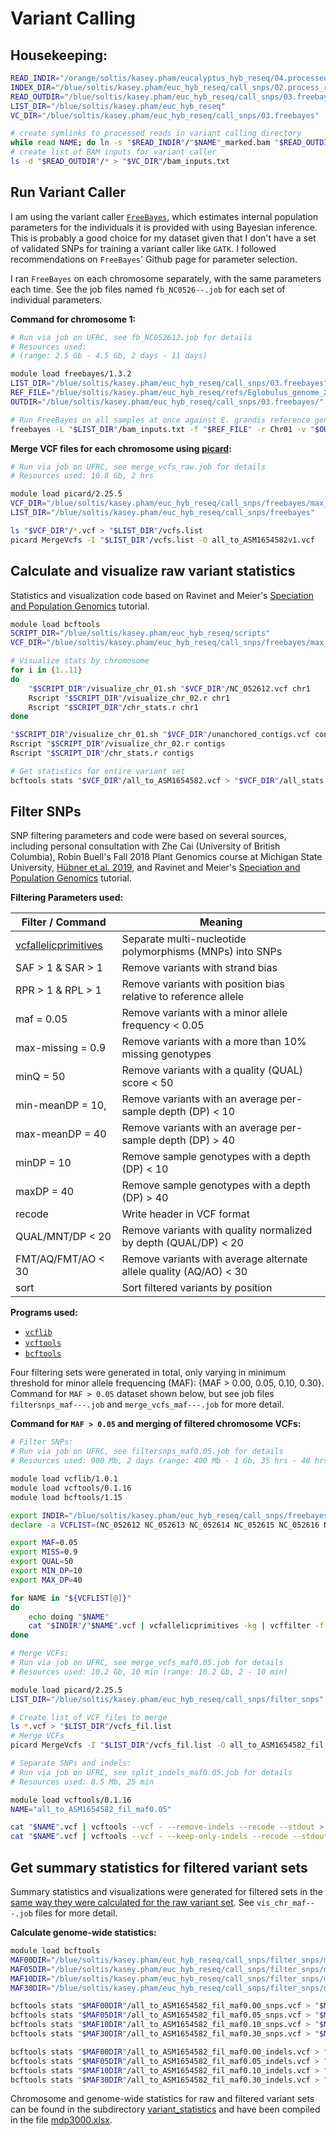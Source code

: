 # Variant Calling

## Housekeeping:
```bash
READ_INDIR="/orange/soltis/kasey.pham/eucalyptus_hyb_reseq/04.processed_reads"
INDEX_DIR="/blue/soltis/kasey.pham/euc_hyb_reseq/call_snps/02.process_reads/04.markdup"
READ_OUTDIR="/blue/soltis/kasey.pham/euc_hyb_reseq/call_snps/03.freebayes/reads"
LIST_DIR="/blue/soltis/kasey.pham/euc_hyb_reseq"
VC_DIR="/blue/soltis/kasey.pham/euc_hyb_reseq/call_snps/03.freebayes"

# create symlinks to processed reads in variant calling directory
while read NAME; do ln -s "$READ_INDIR"/"$NAME"_marked.bam "$READ_OUTDIR"/"$NAME"_marked.bam; ln -s "$INDEX_DIR"/"$NAME"_marked.bai "$READ_OUTDIR"/"$NAME"_marked.bai; done < "$LIST_DIR"/seq_ids.txt
# create list of BAM inputs for variant caller
ls -d "$READ_OUTDIR"/* > "$VC_DIR"/bam_inputs.txt
```

## Run Variant Caller
I am using the variant caller [`FreeBayes`](https://github.com/freebayes/freebayes), which estimates internal population parameters for the individuals it is provided with using Bayesian inference. This is probably a good choice for my dataset given that I don't have a set of validated SNPs for training a variant caller like `GATK`. I followed recommendations on `FreeBayes`' Github page for parameter selection.

I ran `FreeBayes` on each chromosome separately, with the same parameters each time. See the job files named `fb_NC0526--.job` for each set of individual parameters.

**Command for chromosome 1:**

```bash
# Run via job on UFRC, see fb_NC052612.job for details
# Resources used: 
# (range: 2.5 Gb - 4.5 Gb, 2 days - 11 days)

module load freebayes/1.3.2
LIST_DIR="/blue/soltis/kasey.pham/euc_hyb_reseq/call_snps/03.freebayes"
REF_FILE="/blue/soltis/kasey.pham/euc_hyb_reseq/refs/Eglobulus_genome_X46/EGLOB-X46.v1.0.fa"
OUTDIR="/blue/soltis/kasey.pham/euc_hyb_reseq/call_snps/03.freebayes/"

# Run FreeBayes on all samples at once against E. grandis reference genome, call sites with a maximum depth of 3000
freebayes -L "$LIST_DIR"/bam_inputs.txt -f "$REF_FILE" -r Chr01 -v "$OUTDIR"/Chr01.vcf -g 4000
```

**Merge VCF files for each chromosome using [picard](https://gatk.broadinstitute.org/hc/en-us/articles/360036713331-MergeVcfs-Picard):**

```bash
# Run via job on UFRC, see merge_vcfs_raw.job for details
# Resources used: 10.8 Gb, 2 hrs 

module load picard/2.25.5
VCF_DIR="/blue/soltis/kasey.pham/euc_hyb_reseq/call_snps/freebayes/max_dp_3000"
LIST_DIR="/blue/soltis/kasey.pham/euc_hyb_reseq/call_snps/freebayes"

ls "$VCF_DIR"/*.vcf > "$LIST_DIR"/vcfs.list
picard MergeVcfs -I "$LIST_DIR"/vcfs.list -O all_to_ASM1654582v1.vcf
```

## Calculate and visualize raw variant statistics
Statistics and visualization code based on Ravinet and Meier's [Speciation and Population Genomics](https://speciationgenomics.github.io/) tutorial.

```bash
module load bcftools
SCRIPT_DIR="/blue/soltis/kasey.pham/euc_hyb_reseq/scripts"
VCF_DIR="/blue/soltis/kasey.pham/euc_hyb_reseq/call_snps/freebayes/max_dp_3000"

# Visualize stats by chromosome
for i in {1..11}
do
    "$SCRIPT_DIR"/visualize_chr_01.sh "$VCF_DIR"/NC_052612.vcf chr1
    Rscript "$SCRIPT_DIR"/visualize_chr_02.r chr1
    Rscript "$SCRIPT_DIR"/chr_stats.r chr1
done

"$SCRIPT_DIR"/visualize_chr_01.sh "$VCF_DIR"/unanchored_contigs.vcf contigs
Rscript "$SCRIPT_DIR"/visualize_chr_02.r contigs
Rscript "$SCRIPT_DIR"/chr_stats.r contigs

# Get statistics for entire variant set
bcftools stats "$VCF_DIR"/all_to_ASM1654582.vcf > "$VCF_DIR"/all_stats.txt
```

## Filter SNPs
SNP filtering parameters and code were based on several sources, including personal consultation with Zhe Cai (University of British Columbia), Robin Buell's Fall 2018 Plant Genomics course at Michigan State University, [Hübner et al. 2019](https://doi.org/10.1038/s41477-018-0329-0), and Ravinet and Meier's [Speciation and Population Genomics](https://speciationgenomics.github.io/) tutorial.

**Filtering Parameters used:**

| Filter / Command                            | Meaning                                                             |
| ------------------------------------------- | ------------------------------------------------------------------- |
| [vcfallelicprimitives](https://github.com/vcflib/vcflib/blob/master/doc/vcfallelicprimitives.md) | Separate multi-nucleotide polymorphisms (MNPs) into SNPs |
| SAF > 1 & SAR > 1                           | Remove variants with strand bias                                    |
| RPR > 1 & RPL > 1                           | Remove variants with position bias relative to reference allele     |
| maf = 0.05                                  | Remove variants with a minor allele frequency < 0.05                |
| max-missing = 0.9                           | Remove variants with a more than 10% missing genotypes              |
| minQ = 50                                   | Remove variants with a quality (QUAL) score < 50                    |
| min-meanDP = 10,                            | Remove variants with an average per-sample depth (DP) < 10          |
| max-meanDP = 40                             | Remove variants with an average per-sample depth (DP) > 40          |
| minDP = 10                                  | Remove sample genotypes with a depth (DP) < 10                      |
| maxDP = 40                                  | Remove sample genotypes with a depth (DP) > 40                      |
| recode                                      | Write header in VCF format                                          |
| QUAL/MNT/DP < 20                            | Remove variants with quality normalized by depth (QUAL/DP) < 20     |
| FMT/AQ/FMT/AO < 30                          | Remove variants with average alternate allele quality (AQ/AO) < 30  |
| sort                                        | Sort filtered variants by position                                  |

**Programs used:**

* [`vcflib`](https://github.com/vcflib/vcflib)
* [`vcftools`](https://vcftools.github.io)
* [`bcftools`](https://samtools.github.io/bcftools/bcftools.html)


Four filtering sets were generated in total, only varying in minimum threshold for minor allele frequencing (MAF): {MAF > 0.00, 0.05, 0.10, 0.30}. Command for `MAF > 0.05` dataset shown below, but see job files `filtersnps_maf---.job` and `merge_vcfs_maf---.job` for more detail.

**Command for `MAF > 0.05` and merging of filtered chromosome VCFs:**

```bash
# Filter SNPs:
# Run via job on UFRC, see filtersnps_maf0.05.job for details
# Resources used: 900 Mb, 2 days (range: 400 Mb - 1 Gb, 35 hrs - 48 hrs)

module load vcflib/1.0.1
module load vcftools/0.1.16
module load bcftools/1.15

export INDIR="/blue/soltis/kasey.pham/euc_hyb_reseq/call_snps/freebayes/max_dp_3000"
declare -a VCFLIST=(NC_052612 NC_052613 NC_052614 NC_052615 NC_052616 NC_052617 NC_052618 NC_052619 NC_052620 NC_052621 NC_052622 unanchored_contigs)

export MAF=0.05
export MISS=0.9
export QUAL=50
export MIN_DP=10
export MAX_DP=40

for NAME in "${VCFLIST[@]}"
do
    echo doing "$NAME"
    cat "$INDIR"/"$NAME".vcf | vcfallelicprimitives -kg | vcffilter -f "SAF > 1 & SAR > 1 & RPR > 1 & RPL > 1" | vcftools --vcf - --maf $MAF --max-missing $MISS --minQ $QUAL --min-meanDP $MIN_DP --max-meanDP $MAX_DP --minDP $MIN_DP --maxDP $MAX_DP --recode --stdout | bcftools view -e 'QUAL/FMT/DP<20 & FMT/QA/FMT/AO<30' -O v - | bcftools sort -O v - > "$NAME"_fil.vcf
done

# Merge VCFs:
# Run via job on UFRC, see merge_vcfs_maf0.05.job for details
# Resources used: 10.2 Gb, 10 min (range: 10.2 Gb, 2 - 10 min)

module load picard/2.25.5
LIST_DIR="/blue/soltis/kasey.pham/euc_hyb_reseq/call_snps/filter_snps"

# Create list of VCF files to merge
ls *.vcf > "$LIST_DIR"/vcfs_fil.list
# Merge VCFs
picard MergeVcfs -I "$LIST_DIR"/vcfs_fil.list -O all_to_ASM1654582_fil.vcf

# Separate SNPs and indels:
# Run via job on UFRC, see split_indels_maf0.05.job for details
# Resources used: 8.5 Mb, 25 min

module load vcftools/0.1.16
NAME="all_to_ASM1654582_fil_maf0.05"

cat "$NAME".vcf | vcftools --vcf - --remove-indels --recode --stdout > "$NAME"_snps.vcf
cat "$NAME".vcf | vcftools --vcf - --keep-only-indels --recode --stdout > "$NAME"_indels.vcf
```
## Get summary statistics for filtered variant sets

Summary statistics and visualizations were generated for filtered sets in the [same way they were calculated for the raw variant set](#calculate-and-visualize-raw-variant-statistics). See `vis_chr_maf---.job` files for more detail. 

**Calculate genome-wide statistics:**
```bash
module load bcftools
MAF00DIR="/blue/soltis/kasey.pham/euc_hyb_reseq/call_snps/filter_snps/maf0.00"
MAF05DIR="/blue/soltis/kasey.pham/euc_hyb_reseq/call_snps/filter_snps/maf0.05"
MAF10DIR="/blue/soltis/kasey.pham/euc_hyb_reseq/call_snps/filter_snps/maf0.10"
MAF30DIR="/blue/soltis/kasey.pham/euc_hyb_reseq/call_snps/filter_snps/maf0.30"

bcftools stats "$MAF00DIR"/all_to_ASM1654582_fil_maf0.00_snps.vcf > "$MAF00DIR"/all_fil_maf0.00_snp_stats.txt
bcftools stats "$MAF05DIR"/all_to_ASM1654582_fil_maf0.05_snps.vcf > "$MAF05DIR"/all_fil_maf0.05_snp_stats.txt
bcftools stats "$MAF10DIR"/all_to_ASM1654582_fil_maf0.10_snps.vcf > "$MAF10DIR"/all_fil_maf0.10_snp_stats.txt
bcftools stats "$MAF30DIR"/all_to_ASM1654582_fil_maf0.30_snps.vcf > "$MAF30DIR"/all_fil_maf0.30_snp_stats.txt

bcftools stats "$MAF00DIR"/all_to_ASM1654582_fil_maf0.00_indels.vcf > "$MAF00DIR"/all_fil_maf0.00_indel_stats.txt
bcftools stats "$MAF05DIR"/all_to_ASM1654582_fil_maf0.05_indels.vcf > "$MAF05DIR"/all_fil_maf0.05_indel_stats.txt
bcftools stats "$MAF10DIR"/all_to_ASM1654582_fil_maf0.10_indels.vcf > "$MAF10DIR"/all_fil_maf0.10_indel_stats.txt
bcftools stats "$MAF30DIR"/all_to_ASM1654582_fil_maf0.30_indels.vcf > "$MAF30DIR"/all_fil_maf0.30_indel_stats.txt
```

Chromosome and genome-wide statistics for raw and filtered variant sets can be found in the subdirectory [variant_statistics](https://github.com/kaseykhanhpham/eucalyptus-hybrid-resequencing/tree/main/03.var_calling/variant_statistics) and have been compiled in the file [mdp3000.xlsx](https://github.com/kaseykhanhpham/eucalyptus-hybrid-resequencing/blob/main/03.var_calling/variant_statistics/mdp3000.xlsx).
